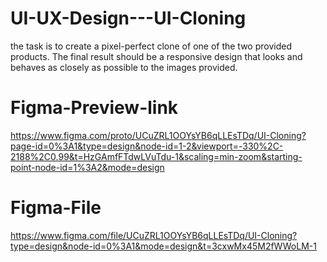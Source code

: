 # UI-UX-Design---UI-Cloning
the task is to create a pixel-perfect clone of one of the two provided products. The final result should be a responsive design that looks and behaves as closely as possible to the images provided. 

# Figma-Preview-link
https://www.figma.com/proto/UCuZRL1OOYsYB6qLLEsTDq/UI-Cloning?page-id=0%3A1&type=design&node-id=1-2&viewport=-330%2C-2188%2C0.99&t=HzGAmfFTdwLVuTdu-1&scaling=min-zoom&starting-point-node-id=1%3A2&mode=design

# Figma-File
https://www.figma.com/file/UCuZRL1OOYsYB6qLLEsTDq/UI-Cloning?type=design&node-id=0%3A1&mode=design&t=3cxwMx45M2fWWoLM-1
